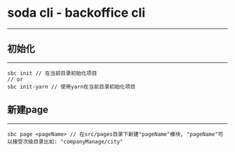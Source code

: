 # soda cli - backoffice cli
---

## 初始化
---
```shell
sbc init // 在当前目录初始化项目
// or
sbc init-yarn // 使用yarn在当前目录初始化项目
```

## 新建page
---
```shell
sbc page <pageName> // 在src/pages目录下新建"pageName"模块, "pageName"可以接受次级目录比如: "companyManage/city"
```

